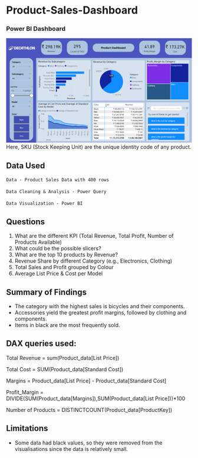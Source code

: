 # Product-Sales-Dashboard

### Power BI Dashboard
![Product Sales Dashboard](https://github.com/Devanshi1206/Product-Sales-Dashboard/blob/main/Dashboard.png)
Here, SKU (Stock Keeping Unit) are the unique identity code of any product.

## Data Used

    Data - Product Sales Data with 400 rows

    Data Cleaning & Analysis - Power Query

    Data Visualization - Power BI

## Questions

1. What are the different KPI (Total Revenue, Total Profit, Number of Products Available)
2. What could be the possible slicers?
3. What are the top 10 products by Revenue?
4. Revenue Share by different Category (e.g., Electronics, Clothing)
5. Total Sales and Profit grouped by Colour
6. Average List Price & Cost per Model

## Summary of Findings
- The category with the highest sales is bicycles and their components.  
- Accessories yield the greatest profit margins, followed by clothing and components.  
- Items in black are the most frequently sold.  

## DAX queries used:

Total Revenue = sum(Product_data[List Price])

Total Cost = SUM(Product_data[Standard Cost])

Margins = Product_data[List Price] - Product_data[Standard Cost]

Profit_Margin = DIVIDE(SUM(Product_data[Margins]),SUM(Product_data[List Price]))*100

Number of Products = DISTINCTCOUNT(Product_data[ProductKey])

## Limitations

- Some data had black values, so they were removed from the visualisations since the data is relatively small.
